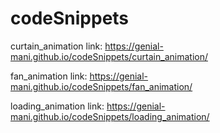 # codeSnippets
curtain_animation link: https://genial-mani.github.io/codeSnippets/curtain_animation/



fan_animation link: https://genial-mani.github.io/codeSnippets/fan_animation/



loading_animation link: https://genial-mani.github.io/codeSnippets/loading_animation/

